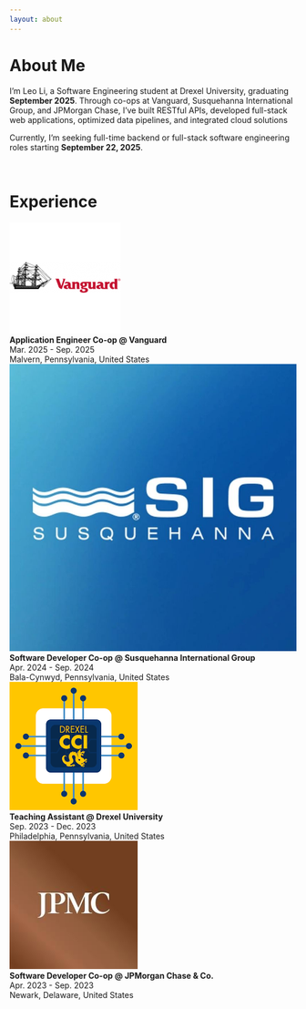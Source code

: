 ```yaml
---
layout: about
---
```


# About Me

I’m Leo Li, a Software Engineering student at Drexel University, graduating **September 2025**. Through co-ops at Vanguard, Susquehanna International Group, and JPMorgan Chase, I’ve built RESTful APIs, developed full-stack web applications, optimized data pipelines, and integrated cloud solutions

Currently, I’m seeking full-time backend or full-stack software engineering roles starting **September 22, 2025**.

<br/>

# Experience

<div class="experience-list">

  <div class="experience-item">
    <img src="assets/img/experiences/vanguard.png" alt="Vanguard" class="company-logo"/>
    <div>
      <strong>Application Engineer Co-op @ Vanguard</strong><br/>
      <span>Mar. 2025 - Sep. 2025</span><br/>
      <span>Malvern, Pennsylvania, United States</span>
    </div>
  </div>

  <div class="experience-item">
    <img src="assets/img/experiences/susquehanna.jpg" alt="Susquehanna" class="company-logo"/>
    <div>
      <strong>Software Developer Co-op @ Susquehanna International Group</strong><br/>
      <span>Apr. 2024 - Sep. 2024</span><br/>
      <span>Bala-Cynwyd, Pennsylvania, United States</span>
    </div>
  </div>

  <div class="experience-item">
    <img src="assets/img/experiences/drexel.png" alt="Drexel University CCI" class="company-logo"/>
    <div>
      <strong>Teaching Assistant @ Drexel University</strong><br/>
      <span>Sep. 2023 - Dec. 2023</span><br/>
      <span>Philadelphia, Pennsylvania, United States</span>
    </div>
  </div>

  <div class="experience-item">
    <img src="assets/img/experiences/jpm.jpg" alt="JPMorgan Chase" class="company-logo"/>
    <div>
      <strong>Software Developer Co-op @ JPMorgan Chase & Co.</strong><br/>
      <span>Apr. 2023 - Sep. 2023</span><br/>
      <span>Newark, Delaware, United States</span>
    </div>
  </div>

</div>

<!-- - **Application Engineer Co-op @ Vanguard**
  Mar. 2025 - Sep. 2025
  Malvern, Pennsylvania, United States

- **Software Developer Co-op @ Susquehanna International Group**
  Apr. 2024 - Sep. 2024
  Bala-Cynwyd, Pennsylvania, United States

- **Teaching Assistant @ Drexel University**
  Sep. 2023 - Dec. 2023
  Philadelphia, Pennsylvania, United States

- **Software Developer Co-op @ JPMorgan Chase & Co.**
  Apr. 2023 - Sep. 2023
  Newark, Delaware, United States -->

<br/>
